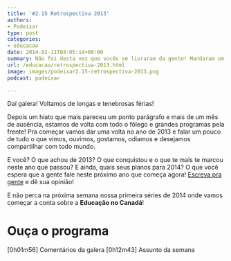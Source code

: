 ```yaml
---
title: '#2.15 Retrospectiva 2013'
authors:
- Podeixar
type: post
categories:
- educacao
date: 2014-02-11T04:05:14+00:00
summary: Não foi desta vez que vocês se livraram da gente! Mandaram um vortex polar, um ice quake e até a Pauline Marois mas ninguém conseguiu se livrar da gente! Mesmo depois de 3 metros de neve estamos aqui, provando que temos ainda muito o que falar neste primeiro programa de 2014!
url: /educacao/retrospectiva-2013.html
image: images/podeixar2.15-retrospectiva-2013.png
podcast: podeixar

---
```

Daí galera! Voltamos de longas e tenebrosas férias!

Depois um hiato que mais pareceu um ponto parágrafo e mais de um mês de ausência, estamos de volta com todo o fôlego e grandes programas pela frente! Pra começar vamos dar uma volta no ano de 2013 e falar um pouco de tudo o que vimos, ouvimos, gostamos, odiamos e desejamos compartilhar com todo mundo.

E você? O que achou de 2013? O que conquistou e o que te mais te marcou neste ano que passou? E ainda, quais seus planos para 2014? O que você espera que a gente fale neste próximo ano que começa agora! [Escreva pra gente][1] e dê sua opinião!

E não perca na próxima semana nossa primeira séries de 2014 onde vamos começar a conta sobre a **Educação no Canadá**!

# Ouça o programa

[0h01m56] Comentários da galera
[0h12m43] Assunto da semana

 [1]: http://www.podeixar.com/contato/ "Contato"

